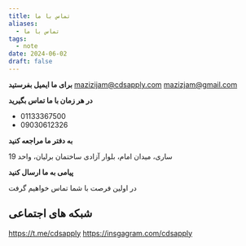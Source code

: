 ```yaml
---
title: تماس با ما
aliases:
  - تماس با ما
tags:
  - note
date: 2024-06-02
draft: false
---
```



**برای ما ایمیل بفرستید**
mazizijam@cdsapply.com
mazizjam@gmail.com


**در هر زمان با ما تماس بگیرید**

- 01133367500
- 09030612326

**به دفتر ما مراجعه کنید**

ساری، میدان امام، بلوار آزادی ساختمان برلیان، واحد 19

**پیامی به ما ارسال کنید**

در اولین فرصت با شما تماس خواهیم گرفت


## شبکه های اجتماعی

https://t.me/cdsapply
https://insgagram.com/cdsapply
